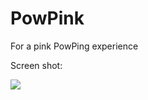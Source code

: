 # PowPink
For a pink PowPing experience

Screen shot: 

<img src="https://github.com/bitcoinappdev/PowPink/blob/master/Screen%20Shot%202020-08-04%20at%203.53.08%20PM.png"/>

